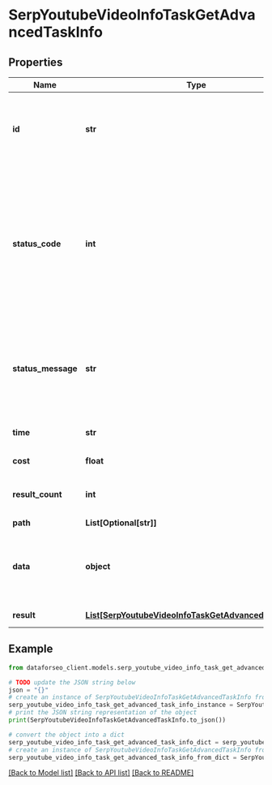 # SerpYoutubeVideoInfoTaskGetAdvancedTaskInfo


## Properties

Name | Type | Description | Notes
------------ | ------------- | ------------- | -------------
**id** | **str** | task identifier unique task identifier in our system in the UUID format | [optional] 
**status_code** | **int** | status code of the task generated by DataForSEO, can be within the following range: 10000-60000 you can find the full list of the response codes here | [optional] 
**status_message** | **str** | informational message of the task you can find the full list of general informational messages here | [optional] 
**time** | **str** | execution time, seconds | [optional] 
**cost** | **float** | total tasks cost, USD | [optional] 
**result_count** | **int** | number of elements in the result array | [optional] 
**path** | **List[Optional[str]]** | URL path | [optional] 
**data** | **object** | contains the same parameters that you specified in the POST request | [optional] 
**result** | [**List[SerpYoutubeVideoInfoTaskGetAdvancedResultInfo]**](SerpYoutubeVideoInfoTaskGetAdvancedResultInfo.md) | array of results | [optional] 

## Example

```python
from dataforseo_client.models.serp_youtube_video_info_task_get_advanced_task_info import SerpYoutubeVideoInfoTaskGetAdvancedTaskInfo

# TODO update the JSON string below
json = "{}"
# create an instance of SerpYoutubeVideoInfoTaskGetAdvancedTaskInfo from a JSON string
serp_youtube_video_info_task_get_advanced_task_info_instance = SerpYoutubeVideoInfoTaskGetAdvancedTaskInfo.from_json(json)
# print the JSON string representation of the object
print(SerpYoutubeVideoInfoTaskGetAdvancedTaskInfo.to_json())

# convert the object into a dict
serp_youtube_video_info_task_get_advanced_task_info_dict = serp_youtube_video_info_task_get_advanced_task_info_instance.to_dict()
# create an instance of SerpYoutubeVideoInfoTaskGetAdvancedTaskInfo from a dict
serp_youtube_video_info_task_get_advanced_task_info_from_dict = SerpYoutubeVideoInfoTaskGetAdvancedTaskInfo.from_dict(serp_youtube_video_info_task_get_advanced_task_info_dict)
```
[[Back to Model list]](../README.md#documentation-for-models) [[Back to API list]](../README.md#documentation-for-api-endpoints) [[Back to README]](../README.md)


